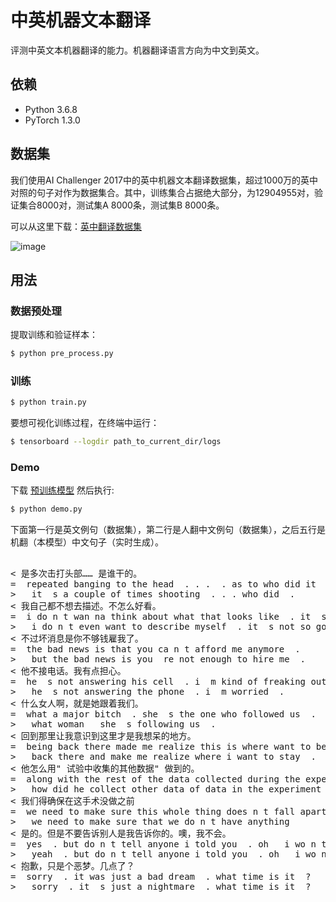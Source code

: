 # 中英机器文本翻译

评测中英文本机器翻译的能力。机器翻译语言方向为中文到英文。


## 依赖

- Python 3.6.8
- PyTorch 1.3.0

## 数据集

我们使用AI Challenger 2017中的英中机器文本翻译数据集，超过1000万的英中对照的句子对作为数据集合。其中，训练集合占据绝大部分，为12904955对，验证集合8000对，测试集A 8000条，测试集B 8000条。

可以从这里下载：[英中翻译数据集](https://challenger.ai/datasets/translation)

![image](https://github.com/foamliu/Transformer/raw/master/images/dataset.png)

## 用法

### 数据预处理
提取训练和验证样本：
```bash
$ python pre_process.py
```

### 训练
```bash
$ python train.py
```

要想可视化训练过程，在终端中运行：
```bash
$ tensorboard --logdir path_to_current_dir/logs
```

### Demo
下载 [预训练模型](https://github.com/foamliu/Scene-Classification/releases/download/v1.0/model.85-0.7657.hdf5) 然后执行:

```bash
$ python demo.py
```

下面第一行是英文例句（数据集），第二行是人翻中文例句（数据集），之后五行是机翻（本模型）中文句子（实时生成）。

<pre>

< 是多次击打头部…… 是谁干的。
=  repeated banging to the head  . . .  . as to who did it  .
>   it  s a couple of times shooting  . . . who did  .
< 我自己都不想去描述。不怎么好看。
=  i do n t wan na think about what that looks like  . it  s not pretty  .
>   i do n t even want to describe myself  . it  s not so good  .
< 不过坏消息是你不够钱雇我了。
=  the bad news is that you ca n t afford me anymore  .
>   but the bad news is you  re not enough to hire me  .
< 他不接电话。我有点担心。
=  he  s not answering his cell  . i  m kind of freaking out  .
>   he  s not answering the phone  . i  m worried  .
< 什么女人啊，就是她跟着我们。
=  what a major bitch  . she  s the one who followed us  .
>   what woman   she  s following us  .
< 回到那里让我意识到这里才是我想呆的地方。
=  being back there made me realize this is where want to be  .
>   back there and make me realize where i want to stay  .
< 他怎么用" 试验中收集的其他数据" 做到的。
=  along with the rest of the data collected during the experiment  .
>   how did he collect other data of data in the experiment  .
< 我们得确保在这手术没做之前
=  we need to make sure this whole thing does n t fall apart
>   we need to make sure that we do n t have anything
< 是的。但是不要告诉别人是我告诉你的。噢，我不会。
=  yes  . but do n t tell anyone i told you  . oh   i wo n t  .
>   yeah  . but do n t tell anyone i told you  . oh   i wo n t  .
< 抱歉，只是个恶梦。几点了？
=  sorry  . it was just a bad dream  . what time is it  ?
>   sorry  . it  s just a nightmare  . what time is it  ?


</pre>